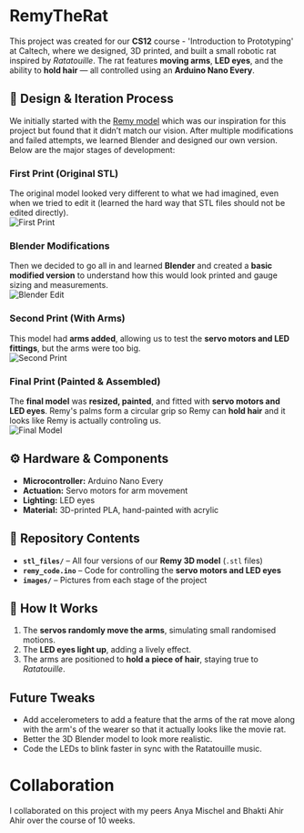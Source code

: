 # RemyTheRat

This project was created for our **CS12** course - 'Introduction to Prototyping' at Caltech, where we designed, 3D printed, and built a small robotic rat inspired by *Ratatouille*. The rat features **moving arms**, **LED eyes**, and the ability to **hold hair** — all controlled using an **Arduino Nano Every**.  

## 🎨 Design & Iteration Process  
We initially started with the [Remy model](https://github.com/shebuildsrobots/remy_model) which was our inspiration for this project but found that it didn’t match our vision. After multiple modifications and failed attempts, we learned Blender and designed our own version. Below are the major stages of development:  

### First Print (Original STL)  
The original model looked very different to what we had imagined, even when we tried to edit it (learned the hard way that STL files should not be edited directly).  
![First Print](images/first_print.jpg)  

### Blender Modifications  
Then we decided to go all in and learned **Blender** and created a **basic modified version** to understand how this would look printed and gauge sizing and measurements.  
![Blender Edit](images/blender_edit_one.jpg)  

### Second Print (With Arms)  
This model had **arms added**, allowing us to test the **servo motors and LED fittings**, but the arms were too big.  
![Second Print](images/second_print.jpg)  

### Final Print (Painted & Assembled)  
The **final model** was **resized, painted**, and fitted with **servo motors and LED eyes**. Remy's palms form a circular grip so Remy can **hold hair** and it looks like Remy is actually controling us.  
![Final Model](images/final_model.jpg)  

## ⚙️ Hardware & Components  
- **Microcontroller:** Arduino Nano Every  
- **Actuation:** Servo motors for arm movement  
- **Lighting:** LED eyes  
- **Material:** 3D-printed PLA, hand-painted with acrylic  

## 📂 Repository Contents  
- **`stl_files/`** – All four versions of our **Remy 3D model** (`.stl` files)  
- **`remy_code.ino`** – Code for controlling the **servo motors and LED eyes**  
- **`images/`** – Pictures from each stage of the project  

## 🔧 How It Works  
1. The **servos randomly move the arms**, simulating small randomised motions.  
2. The **LED eyes light up**, adding a lively effect.  
3. The arms are positioned to **hold a piece of hair**, staying true to *Ratatouille*.  

## Future Tweaks

- Add accelerometers to add a feature that the arms of the rat move along with the arm's of the wearer so that it actually looks like the movie rat.
- Better the 3D Blender model to look more realistic.
- Code the LEDs to blink faster in sync with the Ratatouille music.

# Collaboration

I collaborated on this project with my peers Anya Mischel and Bhakti Ahir Ahir over the course of 10 weeks.
